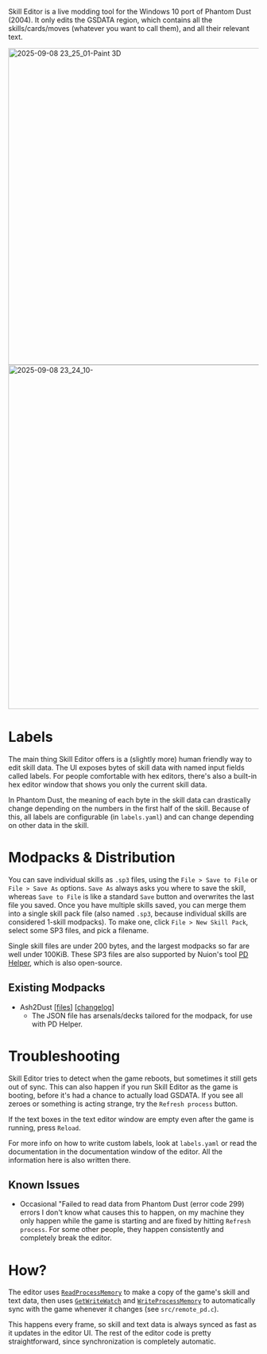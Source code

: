 Skill Editor is a live modding tool for the Windows 10 port of Phantom Dust (2004). It only edits the GSDATA region,
which contains all the skills/cards/moves (whatever you want to call them), and all their relevant text.

<img width="1265" height="636" alt="2025-09-08 23_25_01-Paint 3D" src="https://github.com/user-attachments/assets/6c4f83cf-acf9-46cf-bd25-5d838cc25b28" />
<img width="1280" height="691" alt="2025-09-08 23_24_10-" src="https://github.com/user-attachments/assets/aa62fc1b-9222-4f96-a03f-ee28a1cac856" />

# Labels
The main thing Skill Editor offers is a (slightly more) human friendly way to edit skill data. The UI exposes bytes
of skill data with named input fields called labels. For people comfortable with hex editors, there's also a built-in
hex editor window that shows you only the current skill data.

In Phantom Dust, the
meaning of each byte in the skill data can drastically change depending on the numbers in the first half of the skill.
Because of this, all labels are configurable (in `labels.yaml`) and can change depending on other data in the skill.

# Modpacks & Distribution
You can save individual skills as `.sp3` files, using the `File > Save to File` or `File > Save As` options. `Save As` always asks you where to save
the skill, whereas `Save to File` is like a standard `Save` button and overwrites the last file you saved.
Once you have multiple skills saved, you can merge them into a single skill pack file (also named `.sp3`, because individual
skills are considered 1-skill modpacks). To make one, click `File > New Skill Pack`, select some SP3 files, and pick a filename.

Single skill files are under 200 bytes, and the largest modpacks so far are well under 100KiB.
These SP3 files are also supported by Nuion's tool [PD Helper](https://github.com/eradication0/PDHelper), which is also
open-source.

## Existing Modpacks
- Ash2Dust [[files](https://drive.google.com/drive/folders/1XtTEODxI77dZlFXApJ3HbC_m6yTxUvCl)] [[changelog](https://docs.google.com/document/d/12RotoegEfNXorSlYx6NXxf-au-kOZJDmcuHmFZv0Fb4/edit?usp=drivesdk)]
  - The JSON file has arsenals/decks tailored for the modpack, for use with PD Helper.

# Troubleshooting
Skill Editor tries to detect when the game reboots, but sometimes it still gets out of sync. This can also happen if you run Skill
Editor as the game is booting, before it's had a chance to actually load GSDATA. If you see all zeroes or something is acting
strange, try the `Refresh process` button.

If the text boxes in the text editor window are empty even after the game is running, press `Reload`.

For more info on how to write custom labels, look at `labels.yaml` or read the documentation in the documentation window of the editor.
All the information here is also written there.

## Known Issues
- Occasional "Failed to read data from Phantom Dust (error code 299) errors
I don't know what causes this to happen, on my machine they only happen while the game is starting and are fixed by hitting `Refresh process`.
For some other people, they happen consistently and completely break the editor.

# How?
The editor uses [`ReadProcessMemory`](https://learn.microsoft.com/en-us/windows/win32/api/memoryapi/nf-memoryapi-readprocessmemory)
to make a copy of the game's skill and text data, then uses [`GetWriteWatch`](https://learn.microsoft.com/en-us/windows/win32/api/memoryapi/nf-memoryapi-getwritewatch)
and [`WriteProcessMemory`](https://learn.microsoft.com/en-us/windows/win32/api/memoryapi/nf-memoryapi-writeprocessmemory)
to automatically sync with the game whenever it changes (see `src/remote_pd.c`).

This happens every frame, so skill and text data is always synced as fast as it updates in the editor UI. The rest of the
editor code is pretty straightforward, since synchronization is completely automatic.
